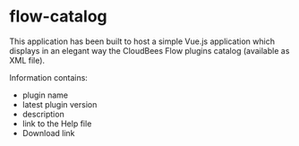 # flow-catalog

This application has been built to host a simple Vue.js application which displays in an elegant way the CloudBees Flow plugins catalog (available as XML file).

Information contains:

* plugin name
* latest plugin version
* description
* link to the Help file
* Download link
